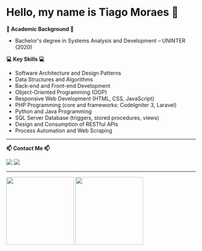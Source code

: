 # Hello, my name is Tiago Moraes 👋

**📘 Academic Background 📘**
   
+ Bachelor's degree in Systems Analysis and Development – UNINTER (2020) 

**💻 Key Skills 💻**  
- Software Architecture and Design Patterns  
- Data Structures and Algorithms  
- Back-end and Front-end Development  
- Object-Oriented Programming (OOP)  
- Responsive Web Development (HTML, CSS, JavaScript)  
- PHP Programming (core and frameworks: CodeIgniter 3, Laravel)  
- Python and Java Programming  
- SQL Server Database (triggers, stored procedures, views)  
- Design and Consumption of RESTful APIs  
- Process Automation and Web Scraping  

***

**📫 Contact Me 📫**
<div>
<a href="mailto:tiagotlm@live.com"><img src="https://img.shields.io/badge/Microsoft_Outlook-0078D4?style=for-the-badge&logo=microsoft-outlook&logoColor=white" target="_blank"></a>
<a href="https://www.linkedin.com/in/tiagotlm" target="_blank"><img src="https://img.shields.io/badge/-LinkedIn-%230077B5?style=for-the-badge&logo=linkedin&logoColor=white" target="_blank"></a>
</div>

***

<div>
<img height="180em" src="https://github-readme-stats.vercel.app/api?username=tiagotlm&show_icons=true&theme=tokyonight"/>
<img height="180em" src="https://github-readme-stats.vercel.app/api/top-langs/?username=tiagotlm&layout=compact&theme=tokyonight"/>
</div>
